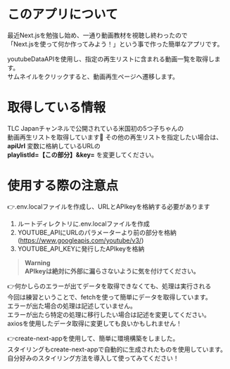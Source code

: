 # このアプリについて
最近Next.jsを勉強し始め、一通り動画教材を視聴し終わったので  
「Next.jsを使って何か作ってみよう！」という事で作った簡単なアプリです。  

youtubeDataAPIを使用し、指定の再生リストに含まれる動画一覧を取得します。  
サムネイルをクリックすると、動画再生ページへ遷移します。  


# 取得している情報
TLC Japanチャンネルで公開されている米国初の5つ子ちゃんの  
動画再生リストを取得しています🥰
その他の再生リストを指定したい場合は、__apiUrl__ 変数に格納しているURLの  
__playlistId=【この部分】&key=__ を変更してください。


# 使用する際の注意点
👉.env.localファイルを作成し、URLとAPIkeyを格納する必要があります
  1. ルートディレクトリに.env.localファイルを作成
  1. YOUTUBE_APIにURLのパラメーターより前の部分を格納
    (https://www.googleapis.com/youtube/v3/)
  1. YOUTUBE_API_KEYに発行したAPIkeyを格納

>**Warning**  
>__APIkeyは絶対に外部に漏らさないように気を付けてください。__

👉何かしらのエラーが出てデータを取得できなくても、処理は実行される  
    今回は練習ということで、fetchを使って簡単にデータを取得しています。  
    エラーが出た場合の処理は記述していません。  
    エラーが出たら特定の処理に移行したい場合は記述を変更してください。  
    axiosを使用したデータ取得に変更しても良いかもしれません！  

👉create-next-appを使用して、簡単に環境構築をしました。  
    スタイリングもcreate-next-appで自動的に生成されたものを使用しています。  
    自分好みのスタイリング方法を導入して使ってみてください！
